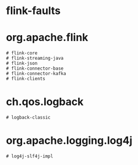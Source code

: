 # flink-faults

# org.apache.flink
	# flink-core
	# flink-streaming-java
	# flink-json
	# flink-connector-base
	# flink-connector-kafka
	# flink-clients

# ch.qos.logback
	# logback-classic

# org.apache.logging.log4j
	# log4j-slf4j-impl